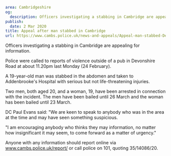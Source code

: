 ```yaml
area: Cambridgeshire
og:
  description: Officers investigating a stabbing in Cambridge are appealing for information.
publish:
  date: 2 Mar 2020
title: Appeal after man stabbed in Cambridge
url: https://www.cambs.police.uk/news-and-appeals/Appeal-man-stabbed-DevonshireRoad-Cambridge
```

Officers investigating a stabbing in Cambridge are appealing for information.

Police were called to reports of violence outside of a pub in Devonshire Road at about 11.20pm last Monday (24 February).

A 19-year-old man was stabbed in the abdomen and taken to Addenbrooke's Hospital with serious but not life-threatening injuries.

Two men, both aged 20, and a woman, 19, have been arrested in connection with the incident. The men have been bailed until 26 March and the woman has been bailed until 23 March.

DC Paul Evans said: "We are keen to speak to anybody who was in the area at the time and may have seen something suspicious.

"I am encouraging anybody who thinks they may information, no matter how insignificant it may seem, to come forward as a matter of urgency."

Anyone with any information should report online via www.cambs.police.uk/report/ or call police on 101, quoting 35/14086/20.
